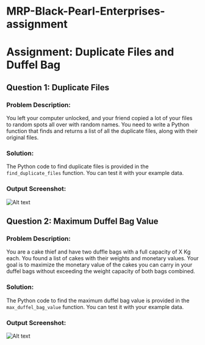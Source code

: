 # MRP-Black-Pearl-Enterprises-assignment

# Assignment: Duplicate Files and Duffel Bag

## Question 1: Duplicate Files

### Problem Description:
You left your computer unlocked, and your friend copied a lot of your files to random spots all over with random names. You need to write a Python function that finds and returns a list of all the duplicate files, along with their original files.

### Solution:
The Python code to find duplicate files is provided in the `find_duplicate_files` function. You can test it with your example data.

### Output Screenshot:
![Alt text](<Screenshot (112).png>)

## Question 2: Maximum Duffel Bag Value

### Problem Description:
You are a cake thief and have two duffle bags with a full capacity of X Kg each. You found a list of cakes with their weights and monetary values. Your goal is to maximize the monetary value of the cakes you can carry in your duffel bags without exceeding the weight capacity of both bags combined.

### Solution:
The Python code to find the maximum duffel bag value is provided in the `max_duffel_bag_value` function. You can test it with your example data.

### Output Screenshot:
![Alt text](<Screenshot (113).png>)
